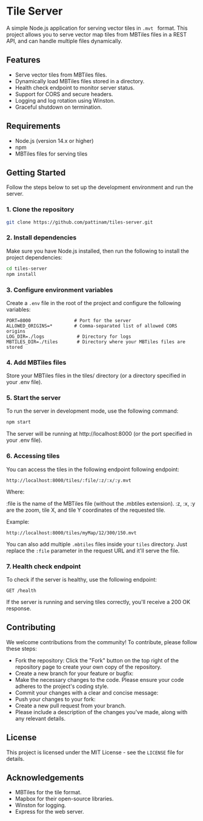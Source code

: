 # Tile Server

A simple Node.js application for serving vector tiles in `.mvt ` format. This project allows you to serve vector map tiles from MBTiles files in a REST API, and can handle multiple files dynamically.

## Features
- Serve vector tiles from MBTiles files.
- Dynamically load MBTiles files stored in a directory.
- Health check endpoint to monitor server status.
- Support for CORS and secure headers.
- Logging and log rotation using Winston.
- Graceful shutdown on termination.

## Requirements
- Node.js (version 14.x or higher)
- npm
- MBTiles files for serving tiles

## Getting Started

Follow the steps below to set up the development environment and run the server.

### 1. Clone the repository

```bash
git clone https://github.com/pattinam/tiles-server.git
```

### 2. Install dependencies

Make sure you have Node.js installed, then run the following to install the project dependencies:

```bash
cd tiles-server
npm install
```

### 3. Configure environment variables
Create a `.env` file in the root of the project and configure the following variables:

```dotenv
PORT=8000                # Port for the server
ALLOWED_ORIGINS=*        # Comma-separated list of allowed CORS origins
LOG_DIR=./logs            # Directory for logs
MBTILES_DIR=./tiles       # Directory where your MBTiles files are stored
```

### 4. Add MBTiles files
Store your MBTiles files in the tiles/ directory (or a directory specified in your .env file).

###  5. Start the server
To run the server in development mode, use the following command:

```bash
npm start
```

The server will be running at http://localhost:8000 (or the port specified in your .env file).

### 6. Accessing tiles
You can access the tiles in the following endpoint following endpoint:

```
http://localhost:8000/tiles/:file/:z/:x/:y.mvt
```

Where:

:file is the name of the MBTiles file (without the .mbtiles extension).
:z, :x, :y are the zoom, tile X, and tile Y coordinates of the requested tile.

Example:

```
http://localhost:8000/tiles/myMap/12/300/150.mvt
```

You can also add multiple `.mbtiles`   files inside your `tiles` directory. Just replace the `:file` parameter in the request URL and it'll serve the file.

### 7. Health check endpoint

To check if the server is healthy, use the following endpoint:

```http
GET /health
```

If the server is running and serving tiles correctly, you'll receive a 200 OK response.

## Contributing

We welcome contributions from the community! To contribute, please follow these steps:

- Fork the repository: Click the "Fork" button on the top right of the repository page to create your own copy of the repository.
- Create a new branch for your feature or bugfix:
- Make the necessary changes to the code. Please ensure your code adheres to the project's coding style.
- Commit your changes with a clear and concise message:
- Push your changes to your fork:
- Create a new pull request from your branch.
- Please include a description of the changes you've made, along with any relevant details.

## License
This project is licensed under the MIT License - see the `LICENSE` file for details.

## Acknowledgements
- MBTiles for the tile format.
- Mapbox for their open-source libraries.
- Winston for logging.
- Express for the web server.
